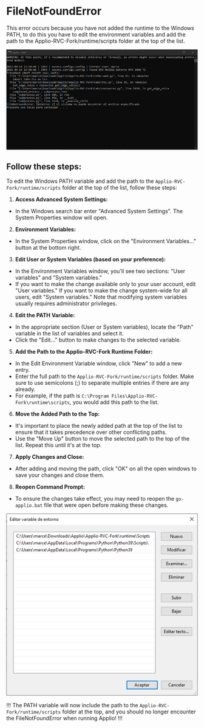 # FileNotFoundError
This error occurs because you have not added the runtime to the Windows PATH, to do this you have to edit the environment variables and add the path to the Applio-RVC-Fork/runtime/scripts folder at the top of the list.

![](../assets/filenotfounderror.png)

## Follow these steps:
To edit the Windows PATH variable and add the path to the `Applio-RVC-Fork/runtime/scripts` folder at the top of the list, follow these steps:

1. **Access Advanced System Settings:**
- In the Windows search bar enter "Advanced System Settings". The System Properties window will open.

2. **Environment Variables:**
- In the System Properties window, click on the "Environment Variables..." button at the bottom right.

3. **Edit User or System Variables (based on your preference):**
- In the Environment Variables window, you'll see two sections: "User variables" and "System variables."
- If you want to make the change available only to your user account, edit "User variables." If you want to make the change system-wide for all users, edit "System variables." Note that modifying system variables usually requires administrator privileges.

4. **Edit the PATH Variable:**
- In the appropriate section (User or System variables), locate the "Path" variable in the list of variables and select it.
- Click the "Edit..." button to make changes to the selected variable.

5. **Add the Path to the Applio-RVC-Fork Runtime Folder:**
- In the Edit Environment Variable window, click "New" to add a new entry.
- Enter the full path to the `Applio-RVC-Fork/runtime/scripts` folder. Make sure to use semicolons (;) to separate multiple entries if there are any already.
- For example, if the path is `C:\Program Files\Applio-RVC-Fork\runtime\scripts`, you would add this path to the list.

6. **Move the Added Path to the Top:**
- It's important to place the newly added path at the top of the list to ensure that it takes precedence over other conflicting paths.
- Use the "Move Up" button to move the selected path to the top of the list. Repeat this until it's at the top.

7. **Apply Changes and Close:**
- After adding and moving the path, click "OK" on all the open windows to save your changes and close them.

8. **Reopen Command Prompt:**
- To ensure the changes take effect, you may need to reopen the `go-applio.bat` file that were open before making these changes.

![](../assets/path_fix.png)

!!!
The PATH variable will now include the path to the `Applio-RVC-Fork/runtime/scripts` folder at the top, and you should no longer encounter the FileNotFoundError when running Applio!
!!!
